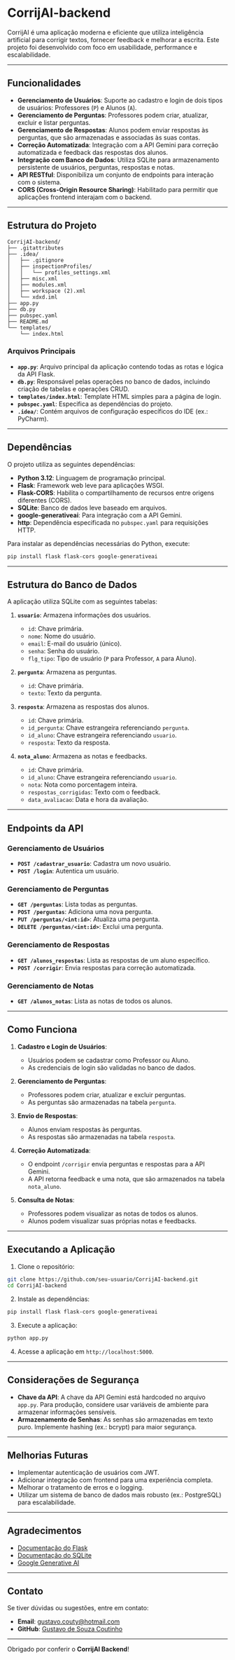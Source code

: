 # CorrijAI-backend

CorrijAI é uma aplicação moderna e eficiente que utiliza inteligência artificial para corrigir textos, fornecer feedback e melhorar a escrita. Este projeto foi desenvolvido com foco em usabilidade, performance e escalabilidade.

---

## Funcionalidades

- **Gerenciamento de Usuários**: Suporte ao cadastro e login de dois tipos de usuários: Professores (`P`) e Alunos (`A`).
- **Gerenciamento de Perguntas**: Professores podem criar, atualizar, excluir e listar perguntas.
- **Gerenciamento de Respostas**: Alunos podem enviar respostas às perguntas, que são armazenadas e associadas às suas contas.
- **Correção Automatizada**: Integração com a API Gemini para correção automatizada e feedback das respostas dos alunos.
- **Integração com Banco de Dados**: Utiliza SQLite para armazenamento persistente de usuários, perguntas, respostas e notas.
- **API RESTful**: Disponibiliza um conjunto de endpoints para interação com o sistema.
- **CORS (Cross-Origin Resource Sharing)**: Habilitado para permitir que aplicações frontend interajam com o backend.

---

## Estrutura do Projeto

```
CorrijAI-backend/
├── .gitattributes
├── .idea/
│   ├── .gitignore
│   ├── inspectionProfiles/
│   │   └── profiles_settings.xml
│   ├── misc.xml
│   ├── modules.xml
│   ├── workspace (2).xml
│   └── xdxd.iml
├── app.py
├── db.py
├── pubspec.yaml
├── README.md
└── templates/
    └── index.html
```

### Arquivos Principais

- **`app.py`**: Arquivo principal da aplicação contendo todas as rotas e lógica da API Flask.
- **`db.py`**: Responsável pelas operações no banco de dados, incluindo criação de tabelas e operações CRUD.
- **`templates/index.html`**: Template HTML simples para a página de login.
- **`pubspec.yaml`**: Especifica as dependências do projeto.
- **`.idea/`**: Contém arquivos de configuração específicos do IDE (ex.: PyCharm).

---

## Dependências

O projeto utiliza as seguintes dependências:

- **Python 3.12**: Linguagem de programação principal.
- **Flask**: Framework web leve para aplicações WSGI.
- **Flask-CORS**: Habilita o compartilhamento de recursos entre origens diferentes (CORS).
- **SQLite**: Banco de dados leve baseado em arquivos.
- **google-generativeai**: Para integração com a API Gemini.
- **http**: Dependência especificada no `pubspec.yaml` para requisições HTTP.

Para instalar as dependências necessárias do Python, execute:

```bash
pip install flask flask-cors google-generativeai
```

---

## Estrutura do Banco de Dados

A aplicação utiliza SQLite com as seguintes tabelas:

1. **`usuario`**: Armazena informações dos usuários.
   - `id`: Chave primária.
   - `nome`: Nome do usuário.
   - `email`: E-mail do usuário (único).
   - `senha`: Senha do usuário.
   - `flg_tipo`: Tipo de usuário (`P` para Professor, `A` para Aluno).

2. **`pergunta`**: Armazena as perguntas.
   - `id`: Chave primária.
   - `texto`: Texto da pergunta.

3. **`resposta`**: Armazena as respostas dos alunos.
   - `id`: Chave primária.
   - `id_pergunta`: Chave estrangeira referenciando `pergunta`.
   - `id_aluno`: Chave estrangeira referenciando `usuario`.
   - `resposta`: Texto da resposta.

4. **`nota_aluno`**: Armazena as notas e feedbacks.
   - `id`: Chave primária.
   - `id_aluno`: Chave estrangeira referenciando `usuario`.
   - `nota`: Nota como porcentagem inteira.
   - `respostas_corrigidas`: Texto com o feedback.
   - `data_avaliacao`: Data e hora da avaliação.

---

## Endpoints da API

### Gerenciamento de Usuários

- **`POST /cadastrar_usuario`**: Cadastra um novo usuário.
- **`POST /login`**: Autentica um usuário.

### Gerenciamento de Perguntas

- **`GET /perguntas`**: Lista todas as perguntas.
- **`POST /perguntas`**: Adiciona uma nova pergunta.
- **`PUT /perguntas/<int:id>`**: Atualiza uma pergunta.
- **`DELETE /perguntas/<int:id>`**: Exclui uma pergunta.

### Gerenciamento de Respostas

- **`GET /alunos_respostas`**: Lista as respostas de um aluno específico.
- **`POST /corrigir`**: Envia respostas para correção automatizada.

### Gerenciamento de Notas

- **`GET /alunos_notas`**: Lista as notas de todos os alunos.

---

## Como Funciona

1. **Cadastro e Login de Usuários**:
   - Usuários podem se cadastrar como Professor ou Aluno.
   - As credenciais de login são validadas no banco de dados.

2. **Gerenciamento de Perguntas**:
   - Professores podem criar, atualizar e excluir perguntas.
   - As perguntas são armazenadas na tabela `pergunta`.

3. **Envio de Respostas**:
   - Alunos enviam respostas às perguntas.
   - As respostas são armazenadas na tabela `resposta`.

4. **Correção Automatizada**:
   - O endpoint `/corrigir` envia perguntas e respostas para a API Gemini.
   - A API retorna feedback e uma nota, que são armazenados na tabela `nota_aluno`.

5. **Consulta de Notas**:
   - Professores podem visualizar as notas de todos os alunos.
   - Alunos podem visualizar suas próprias notas e feedbacks.

---

## Executando a Aplicação

1. Clone o repositório:

```bash
git clone https://github.com/seu-usuario/CorrijAI-backend.git
cd CorrijAI-backend
```

2. Instale as dependências:

```bash
pip install flask flask-cors google-generativeai
```

3. Execute a aplicação:

```bash
python app.py
```

4. Acesse a aplicação em `http://localhost:5000`.

---

## Considerações de Segurança

- **Chave da API**: A chave da API Gemini está hardcoded no arquivo `app.py`. Para produção, considere usar variáveis de ambiente para armazenar informações sensíveis.
- **Armazenamento de Senhas**: As senhas são armazenadas em texto puro. Implemente hashing (ex.: bcrypt) para maior segurança.

---

## Melhorias Futuras

- Implementar autenticação de usuários com JWT.
- Adicionar integração com frontend para uma experiência completa.
- Melhorar o tratamento de erros e o logging.
- Utilizar um sistema de banco de dados mais robusto (ex.: PostgreSQL) para escalabilidade.

---


## Agradecimentos

- [Documentação do Flask](https://flask.palletsprojects.com/)
- [Documentação do SQLite](https://sqlite.org/docs.html)
- [Google Generative AI](https://developers.generativeai.google/)

---

## Contato

Se tiver dúvidas ou sugestões, entre em contato:

- **Email**: gustavo.couty@hotmail.com
- **GitHub**: [Gustavo de Souza Coutinho](https://github.com/Gustavo-Souza-Coutinho)

---

Obrigado por conferir o **CorrijAI Backend**! 
